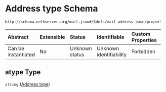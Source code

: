# Address type Schema

```txt
http://schema.nethserver.org/mail.json#/$defs/mail-address-base/properties/atype
```



| Abstract            | Extensible | Status         | Identifiable            | Custom Properties | Additional Properties | Access Restrictions | Defined In                                      |
| :------------------ | :--------- | :------------- | :---------------------- | :---------------- | :-------------------- | :------------------ | :---------------------------------------------- |
| Can be instantiated | No         | Unknown status | Unknown identifiability | Forbidden         | Allowed               | none                | [mail.json\*](mail.json "open original schema") |

## atype Type

`string` ([Address type](mail-defs-base-mail-address-schema-properties-address-type.md))
